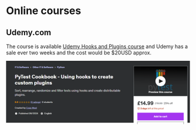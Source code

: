 # Online courses

## Udemy.com

The course is available [Udemy Hooks and Plugins course](https://www.udemy.com/course/pytest-cookbook-using-hooks-to-create-custom-plugins/) and Udemy has a sale ever two weeks and the cost would be $20USD approx.

![PyTest - hoks and plugins](../images/udemy-hooks.png)